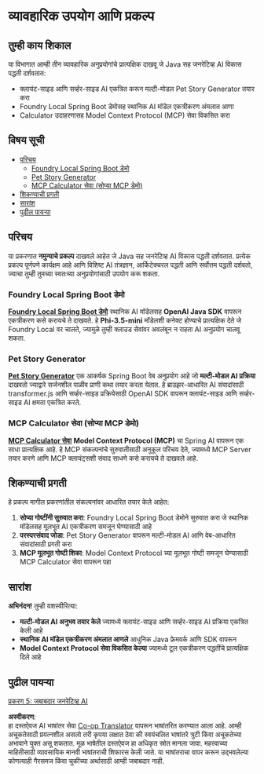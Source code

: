 <!--
CO_OP_TRANSLATOR_METADATA:
{
  "original_hash": "df269f529a172a0197ef28460bf1da9f",
  "translation_date": "2025-07-25T11:06:41+00:00",
  "source_file": "04-PracticalSamples/README.md",
  "language_code": "mr"
}
-->
# व्यावहारिक उपयोग आणि प्रकल्प

## तुम्ही काय शिकाल
या विभागात आम्ही तीन व्यावहारिक अनुप्रयोगांचे प्रात्यक्षिक दाखवू जे Java सह जनरेटिव्ह AI विकास पद्धती दर्शवतात:
- क्लायंट-साइड आणि सर्व्हर-साइड AI एकत्रित करून मल्टी-मोडल Pet Story Generator तयार करा
- Foundry Local Spring Boot डेमोसह स्थानिक AI मॉडेल एकत्रीकरण अंमलात आणा
- Calculator उदाहरणासह Model Context Protocol (MCP) सेवा विकसित करा

## विषय सूची

- [परिचय](../../../04-PracticalSamples)
  - [Foundry Local Spring Boot डेमो](../../../04-PracticalSamples)
  - [Pet Story Generator](../../../04-PracticalSamples)
  - [MCP Calculator सेवा (सोप्या MCP डेमो)](../../../04-PracticalSamples)
- [शिकण्याची प्रगती](../../../04-PracticalSamples)
- [सारांश](../../../04-PracticalSamples)
- [पुढील पायऱ्या](../../../04-PracticalSamples)

## परिचय

या प्रकरणात **नमुन्याचे प्रकल्प** दाखवले आहेत जे Java सह जनरेटिव्ह AI विकास पद्धती दर्शवतात. प्रत्येक प्रकल्प पूर्णपणे कार्यक्षम आहे आणि विशिष्ट AI तंत्रज्ञान, आर्किटेक्चरल पद्धती आणि सर्वोत्तम पद्धती दर्शवतो, ज्याचा तुम्ही तुमच्या स्वतःच्या अनुप्रयोगांसाठी उपयोग करू शकता.

### Foundry Local Spring Boot डेमो

**[Foundry Local Spring Boot डेमो](foundrylocal/README.md)** स्थानिक AI मॉडेलसह **OpenAI Java SDK** वापरून एकत्रीकरण कसे करायचे ते दाखवते. हे **Phi-3.5-mini** मॉडेलशी कनेक्ट होण्याचे प्रात्यक्षिक देते जे Foundry Local वर चालते, ज्यामुळे तुम्ही क्लाउड सेवांवर अवलंबून न राहता AI अनुप्रयोग चालवू शकता.

### Pet Story Generator

**[Pet Story Generator](petstory/README.md)** एक आकर्षक Spring Boot वेब अनुप्रयोग आहे जो **मल्टी-मोडल AI प्रक्रिया** दाखवतो ज्याद्वारे सर्जनशील पाळीव प्राणी कथा तयार करता येतात. हे ब्राउझर-आधारित AI संवादांसाठी transformer.js आणि सर्व्हर-साइड प्रक्रियेसाठी OpenAI SDK वापरून क्लायंट-साइड आणि सर्व्हर-साइड AI क्षमता एकत्रित करते.

### MCP Calculator सेवा (सोप्या MCP डेमो)

**[MCP Calculator सेवा](mcp/calculator/README.md)** **Model Context Protocol (MCP)** चा Spring AI वापरून एक साधा प्रात्यक्षिक आहे. हे MCP संकल्पनांचे सुरुवातीसाठी अनुकूल परिचय देते, ज्यामध्ये MCP Server तयार करणे आणि MCP क्लायंट्सशी संवाद साधणे कसे करायचे ते दाखवले आहे.

## शिकण्याची प्रगती

हे प्रकल्प मागील प्रकरणांतील संकल्पनांवर आधारित तयार केले आहेत:

1. **सोप्या गोष्टींनी सुरुवात करा**: Foundry Local Spring Boot डेमोने सुरुवात करा जे स्थानिक मॉडेलसह मूलभूत AI एकत्रीकरण समजून घेण्यासाठी आहे
2. **परस्परसंवाद जोडा**: Pet Story Generator वापरून मल्टी-मोडल AI आणि वेब-आधारित संवादांसाठी प्रगती करा
3. **MCP मूलभूत गोष्टी शिका**: Model Context Protocol च्या मूलभूत गोष्टी समजून घेण्यासाठी MCP Calculator सेवा वापरून पहा

## सारांश

**अभिनंदन!** तुम्ही यशस्वीरित्या:

- **मल्टी-मोडल AI अनुभव तयार केले** ज्यामध्ये क्लायंट-साइड आणि सर्व्हर-साइड AI प्रक्रिया एकत्रित केली आहे
- **स्थानिक AI मॉडेल एकत्रीकरण अंमलात आणले** आधुनिक Java फ्रेमवर्क आणि SDK वापरून
- **Model Context Protocol सेवा विकसित केल्या** ज्यामध्ये टूल एकत्रीकरण पद्धतींचे प्रात्यक्षिक दिले आहे

## पुढील पायऱ्या

[प्रकरण 5: जबाबदार जनरेटिव्ह AI](../05-ResponsibleGenAI/README.md)

**अस्वीकरण**:  
हा दस्तऐवज AI भाषांतर सेवा [Co-op Translator](https://github.com/Azure/co-op-translator) वापरून भाषांतरित करण्यात आला आहे. आम्ही अचूकतेसाठी प्रयत्नशील असलो तरी कृपया लक्षात ठेवा की स्वयंचलित भाषांतरे त्रुटी किंवा अचूकतेच्या अभावाने युक्त असू शकतात. मूळ भाषेतील दस्तऐवज हा अधिकृत स्रोत मानला जावा. महत्त्वाच्या माहितीसाठी व्यावसायिक मानवी भाषांतराची शिफारस केली जाते. या भाषांतराचा वापर करून उद्भवलेल्या कोणत्याही गैरसमज किंवा चुकीच्या अर्थासाठी आम्ही जबाबदार नाही.